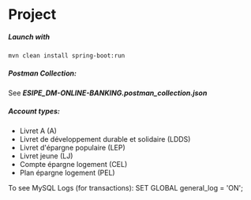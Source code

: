# Project

##### Launch with

    mvn clean install spring-boot:run


##### Postman Collection:

See ***ESIPE_DM-ONLINE-BANKING.postman_collection.json***



##### Account types:

* Livret A (A)
* Livret de développement durable et solidaire (LDDS)
* Livret d'épargne populaire (LEP)
* Livret jeune (LJ)
* Compte épargne logement (CEL)
* Plan épargne logement (PEL)

To see MySQL Logs (for transactions):
    SET GLOBAL general_log = 'ON';
